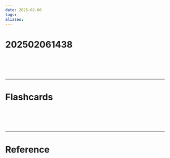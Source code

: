 ```yaml
---
date: 2025-02-06
tags: 
aliases:
---
```

# 202502061438


# ‌
---
# Flashcards


# ‌
---
# Reference
